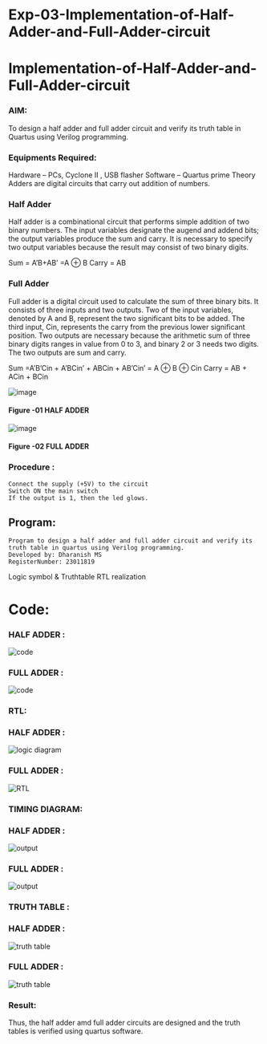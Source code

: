 # Exp-03-Implementation-of-Half-Adder-and-Full-Adder-circuit

# Implementation-of-Half-Adder-and-Full-Adder-circuit
### AIM:
To design a half adder and full adder circuit and verify its truth table in Quartus using Verilog programming.

### Equipments Required:
Hardware – PCs, Cyclone II , USB flasher
Software – Quartus prime
Theory
Adders are digital circuits that carry out addition of numbers.

### Half Adder
Half adder is a combinational circuit that performs simple addition of two binary numbers. The input variables designate the augend and addend bits; the output variables produce the sum and carry. It is necessary to specify two output variables because the result may consist of two binary digits.

Sum = A’B+AB’ =A ⊕ B Carry = AB

### Full Adder
Full adder is a digital circuit used to calculate the sum of three binary bits. It consists of three inputs and two outputs. Two of the input variables, denoted by A and B, represent the two significant bits to be added. The third input, Cin, represents the carry from the previous lower significant position. Two outputs are necessary because the arithmetic sum of three binary digits ranges in value from 0 to 3, and binary 2 or 3 needs two digits. The two outputs are sum and carry.

Sum =A’B’Cin + A’BCin’ + ABCin + AB’Cin’ = A ⊕ B ⊕ Cin Carry = AB + ACin + BCin

 ![image](https://user-images.githubusercontent.com/36288975/163552156-a13e5a56-c638-4110-97d9-8896907c8d25.png)

#### Figure -01 HALF ADDER 


![image](https://user-images.githubusercontent.com/36288975/163552057-b3547877-6d07-45b4-b7e0-bcfebfad9e1d.png)

#### Figure -02 FULL ADDER 

### Procedure :
```
Connect the supply (+5V) to the circuit
Switch ON the main switch
If the output is 1, then the led glows.
```
## Program:
```
Program to design a half adder and full adder circuit and verify its truth table in quartus using Verilog programming.
Developed by: Dharanish MS
RegisterNumber: 23011819
```
Logic symbol & Truthtable
RTL realization

# Code:
### HALF ADDER :


![code](https://github.com/MSDharanish-23011819/Exp-02-Implementation-of-Half-Adder-and-Full-Adder-circuit/assets/147139454/84cf8f6e-db68-48d8-bff7-9e99c0c93914)


### FULL ADDER :


![code](https://github.com/MSDharanish-23011819/Exp-02-Implementation-of-Half-Adder-and-Full-Adder-circuit/assets/147139454/e9446b4b-1c02-48e0-9190-6f4c5459c95a)

### RTL:

### HALF ADDER :

![logic diagram](https://github.com/MSDharanish-23011819/Exp-02-Implementation-of-Half-Adder-and-Full-Adder-circuit/assets/147139454/5e7dac04-6c2f-430d-981c-3da1ba96c5d3)



### FULL ADDER :


![RTL](https://github.com/MSDharanish-23011819/Exp-02-Implementation-of-Half-Adder-and-Full-Adder-circuit/assets/147139454/61340885-b354-475b-bfb6-6c74d05443b8)


### TIMING DIAGRAM:

### HALF ADDER :

![output](https://github.com/MSDharanish-23011819/Exp-02-Implementation-of-Half-Adder-and-Full-Adder-circuit/assets/147139454/948fa2fe-e6aa-4dea-9b4e-5062fdd85290)



### FULL ADDER :



![output](https://github.com/MSDharanish-23011819/Exp-02-Implementation-of-Half-Adder-and-Full-Adder-circuit/assets/147139454/55781790-d25f-4a26-9312-df8dfabee01d)


### TRUTH TABLE :


### HALF ADDER :

![truth table](https://github.com/MSDharanish-23011819/Exp-02-Implementation-of-Half-Adder-and-Full-Adder-circuit/assets/147139454/0bb12d18-fbd4-4a31-ac1b-59bed6844c6e)




### FULL ADDER :



![truth table](https://github.com/MSDharanish-23011819/Exp-02-Implementation-of-Half-Adder-and-Full-Adder-circuit/assets/147139454/b7234b71-18fa-4672-aac5-1baf5328dac5)




### Result:
Thus, the half adder amd full adder circuits are designed and the truth tables is verified using quartus software.


